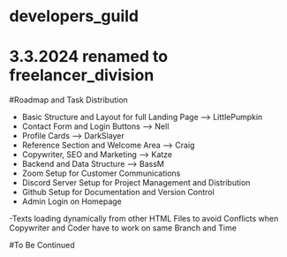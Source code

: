 # developers_guild
# 3.3.2024 renamed to freelancer_division
#Roadmap and Task Distribution

- Basic Structure and Layout for full Landing Page --> LittlePumpkin
- Contact Form and Login Buttons --> Nell
- Profile Cards --> DarkSlayer
- Reference Section and Welcome Area --> Craig
- Copywriter, SEO and Marketing --> Katze
- Backend and Data Structure --> BassM
- Zoom Setup for Customer Communications
- Discord Server Setup for Project Management and Distribution
- Github Setup for Documentation and Version Control
- Admin Login on Homepage

-Texts loading dynamically from other HTML Files to avoid Conflicts when Copywriter and Coder have to work on same Branch and Time

#To Be Continued
